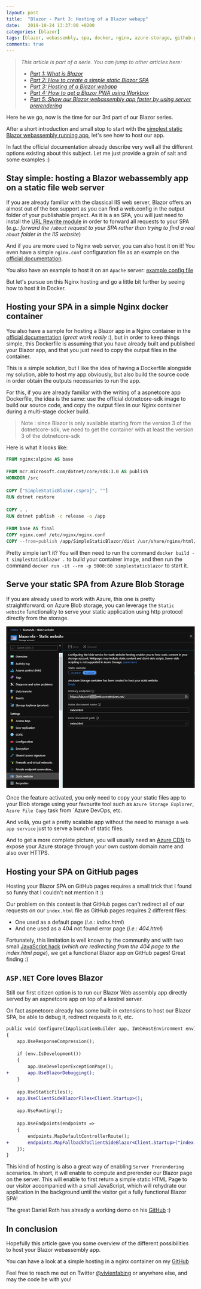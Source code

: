 ```yaml
---
layout: post
title:  "Blazor - Part 3: Hosting of a Blazor webapp"
date:   2019-10-24 13:37:00 +0200
categories: [blazor]
tags: [blazor, webassembly, spa, docker, nginx, azure-storage, github-pages]
comments: true
---
```


> *This article is part of a serie. You can jump to other articles here:*
> - [*Part 1: What is Blazor*](https://www.vivienfabing.com/blazor/2019/10/10/blazor-what-is-blazor.html)
> - [*Part 2: How to create a simple static Blazor SPA*](https://www.vivienfabing.com/blazor/2019/10/17/blazor-how-to-create-a-simple-static-blazor-website.html)
> - [*Part 3: Hosting of a Blazor webapp*](https://www.vivienfabing.com/blazor/2019/10/24/blazor-how-to-host-a-blazor-app.html)
> - [*Part 4: How to get a Blazor PWA using Workbox*](https://www.vivienfabing.com/blazor/2019/10/31/blazor-how-to-get-a-blazor-pwa-using-workbox.html)
> - [*Part 5: Show our Blazor webassembly app faster by using server prerendering*](https://www.vivienfabing.com/blazor/2019/11/14/blazor-how-to-show-faster-a-blazor-webassembly-app-with-server-prerendering.html)

Here he we go, now is the time for our 3rd part of our Blazor series.

After a short introduction and small stop to start with the [simplest static Blazor webassembly running app](https://www.vivienfabing.com/blazor/2019/10/17/blazor-how-to-create-a-simple-static-blazor-website.html), let's see how to host our app.

In fact the official documentation already describe very well all the different options existing about this subject. Let me just provide a grain of salt and some examples :)

## Stay simple: hosting a Blazor webassembly app on a static file web server

If you are already familiar with the classical IIS web server, Blazor offers an almost out of the box support as you can find a web.config in the output folder of your publishable project.
As it is a an SPA, you will just need to install the [URL Rewrite module](https://www.iis.net/downloads/microsoft/url-rewrite) in order to forward all requests to your SPA (*e.g.: forward the `/about` request to your SPA rather than trying to find a real `about` folder in the IIS website*)

And if you are more used to Nginx web server, you can also host it on it! You even have a simple `nginx.conf` configuration file as an example on the [official documentation](https://docs.microsoft.com/en-us/aspnet/core/host-and-deploy/blazor/webassembly?view=aspnetcore-3.0#nginx).

You also have an example to host it on an `Apache` server: [example config file](https://docs.microsoft.com/en-us/aspnet/core/host-and-deploy/blazor/webassembly?view=aspnetcore-3.0#apache)

But let's pursue on this Nginx hosting and go a little bit further by seeing how to host it in Docker.

## Hosting your SPA in a simple Nginx docker container

You also have a sample for hosting a Blazor app in a Nginx container in the [official documentation](https://docs.microsoft.com/en-us/aspnet/core/host-and-deploy/blazor/webassembly?view=aspnetcore-3.0#nginx-in-docker) (*great work really* :), but in order to keep things simple, this Dockerfile is assuming that you have already built and published your Blazor app, and that you just need to copy the output files in the container.

This is a simple solution, but I like the idea of having a Dockerfile alongside my solution, able to host my app obviously, but also build the source code in order obtain the outputs necessaries to run the app.

For this, if you are already familiar with the writing of a aspnetcore app Dockerfile, the idea is the same: use the official dotnetcore-sdk image to build our source code, and copy the output files in our Nginx container during a multi-stage docker build.
> Note : since Blazor is only available starting from the version 3 of the dotnetcore-sdk, we need to get the container with at least the version 3 of the dotnetcore-sdk

Here is what it looks like:
```Dockerfile
FROM nginx:alpine AS base

FROM mcr.microsoft.com/dotnet/core/sdk:3.0 AS publish
WORKDIR /src

COPY ["SimpleStaticBlazor.csproj", ""]
RUN dotnet restore

COPY . .
RUN dotnet publish -c release -o /app

FROM base AS final
COPY nginx.conf /etc/nginx/nginx.conf
COPY --from=publish /app/SimpleStaticBlazor/dist /usr/share/nginx/html/
```

Pretty simple isn't it?
You will then need to run the command `docker build -t simplestaticblazor .` to build your container image, and then run the command `docker run -it --rm -p 5000:80 simplestaticblazor` to start it.

## Serve your static SPA from Azure Blob Storage

If you are already used to work with Azure, this one is pretty straightforward: on Azure Blob storage, you can leverage the `Static website` functionality to serve your static application using http protocol directly from the storage.

![01-blazor-webassembly-on-azure-storage.png](/assets/2019-10-24/01-blazor-webassembly-on-azure-storage.png)

Once the feature activated, you only need to copy your static files app to your Blob storage using your favourite tool such as `Azure Storage Explorer`, `Azure File Copy` task from `Azure DevOps, etc.

And voilà, you get a pretty scalable app without the need to manage a `web app service` just to serve a bunch of static files.

And to get a more complete picture, you will usually need an [Azure CDN]((https://docs.microsoft.com/en-us/azure/storage/blobs/storage-https-custom-domain-cdn)) to expose your Azure storage through your own custom domain name and also over HTTPS.

## Hosting your SPA on GitHub pages

Hosting your Blazor SPA on GitHub pages requires a small trick that I found so funny that I couldn't not mention it :)

Our problem on this context is that GitHub pages can't redirect all of our requests on our `index.html` file as GitHub pages requires 2 different files: 
- One used as a default page (*i.e.: index.html*)
- And one used as a 404 not found error page (*i.e.: 404.html*)

Fortunately, this limitation is well known by the community and with two small [JavaScript hack](https://github.com/rafrex/spa-github-pages#single-page-apps-for-github-pages) (*which are redirecting from the 404 page to the index.html page*), we get a functional Blazor app on GitHub pages! Great finding :)

## `ASP.NET` Core loves Blazor

Still our first citizen option is to run our Blazor Web assembly app directly served by an aspnetcore app on top of a kestrel server.

On fact aspnetcore already has some built-in extensions to host our Blazor SPA, be able to debug it, redirect requests to it, etc.

```diff
public void Configure(IApplicationBuilder app, IWebHostEnvironment env)
{
    app.UseResponseCompression();

    if (env.IsDevelopment())
    {
        app.UseDeveloperExceptionPage();
+       app.UseBlazorDebugging();
    }

    app.UseStaticFiles();
+   app.UseClientSideBlazorFiles<Client.Startup>();

    app.UseRouting();

    app.UseEndpoints(endpoints =>
    {
        endpoints.MapDefaultControllerRoute();
+       endpoints.MapFallbackToClientSideBlazor<Client.Startup>("index.html");
    });
}
```

This kind of hosting is also a great way of enabling `Server Prerendering` scenarios. In short, it will enable to compute and prerender our Blazor page on the server. This will enable to first return a simple static HTML Page to our visitor accompanied with a small JavaScript, which will rehydrate our application in the background until the visitor get a fully functional Blazor SPA!

The great Daniel Roth has already a working demo on his [GitHub](https://github.com/danroth27/BlazorWebAssemblyWithPrerendering) :)

## In conclusion

Hopefully this article gave you some overview of the different possibilities to host your Blazor webassembly app.

You can have a look at a simple hosting in a nginx container on my [GitHub](https://github.com/vfabing/SimpleStaticBlazor)

Feel free to reach me out on Twitter [@vivienfabing](https://twitter.com/vivienfabing) or anywhere else, and may the code be with you!
